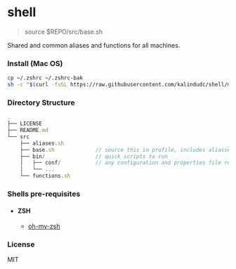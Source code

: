 # shell
> source $REPO/src/base.sh

Shared and common aliases and functions for all machines.

### Install (Mac OS)

```sh
cp ~/.zshrc ~/.zshrc-bak
sh -c "$(curl -fsSL https://raw.githubusercontent.com/kalindudc/shell/main/install.sh)"
```

### Directory Structure
```js
.
├── LICENSE
├── README.md
└── src
    ├── aliases.sh
    ├── base.sh             // source this in profile, includes aliasses and functions
    ├── bin/                // quick scripts to run
    │   ├── conf/           // any configuration and properties file required by the scripts
    │   └── ...
    └── functions.sh
```

### Shells pre-requisites
* #### ZSH
  * [oh-my-zsh](https://github.com/ohmyzsh/ohmyzsh)

### License
MIT
